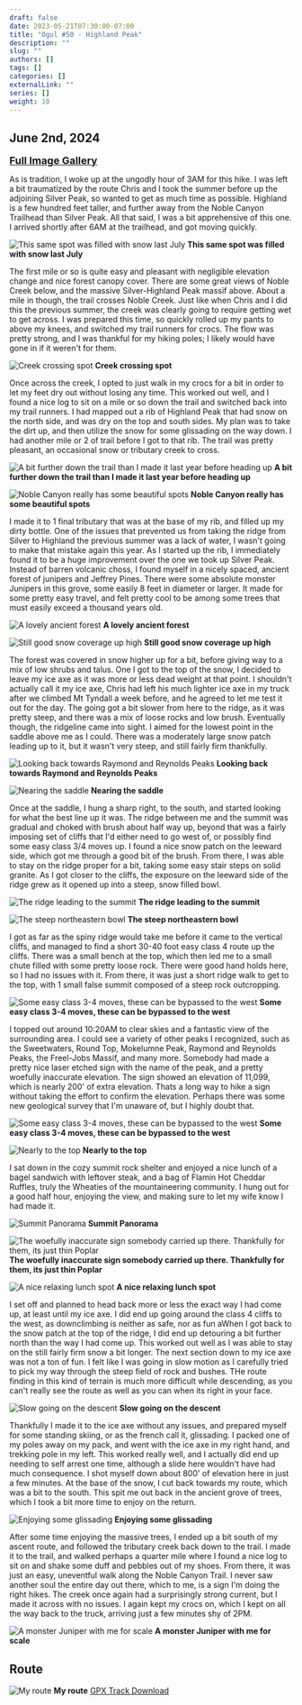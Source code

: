 ```yaml
---
draft: false
date: 2023-05-21T07:30:00-07:00
title: "Ogul #50 - Highland Peak"
description: ""
slug: ""
authors: []
tags: []
categories: []
externalLink: ""
series: []
weight: 10
---
```

## June 2nd, 2024

<a href="../galleries/highland-gallery/"><font size="4"><b>Full Image Gallery</b></font></a>

As is tradition, I woke up at the ungodly hour of 3AM for this hike. I was left a bit traumatized by the route Chris and I took the summer before up the adjoining Silver Peak, so wanted to get as much time as possible. Highland is a few hundred feet taller, and further away from the Noble Canyon Trailhead than Silver Peak. All that said, I was a bit apprehensive of this one. I arrived shortly after 6AM at the trailhead, and got moving quickly. 

![This same spot was filled with snow last July](https://s3.us-west-1.wasabisys.com/web-assets/highland-6-2-24/PXL_20240602_132530813.jpg?classes=shadow)
**This same spot was filled with snow last July**

The first mile or so is quite easy and pleasant with negligible elevation change and nice forest canopy cover. There are some great views of Noble Creek below, and the massive Silver-Highland Peak massif above. About a mile in though, the trail crosses Noble Creek. Just like when Chris and I did this the previous summer, the creek was clearly going to require getting wet to get across. I was prepared this time, so quickly rolled up my pants to above my knees, and switched my trail runners for crocs. The flow was pretty strong, and I was thankful for my hiking poles; I likely would have gone in if it weren't for them. 

![Creek crossing spot](https://s3.us-west-1.wasabisys.com/web-assets/highland-6-2-24/PXL_20240602_132746717.jpg?classes=shadow)
**Creek crossing spot**

Once across the creek, I opted to just walk in my crocs for a bit in order to let my feet dry out without losing any time. This worked out well, and I found a nice log to sit on a mile or so down the trail and switched back into my trail runners. I had mapped out a rib of Highland Peak that had snow on the north side, and was dry on the top and south sides. My plan was to take the dirt up, and then utilize the snow for some glissading on the way down. I had another mile or 2 of trail before I got to that rib. The trail was pretty pleasant, an occasional snow or tributary creek to cross. 

![A bit further down the trail than I made it last year before heading up](https://s3.us-west-1.wasabisys.com/web-assets/highland-6-2-24/PXL_20240602_134821040.jpg?classes=shadow)
**A bit further down the trail than I made it last year before heading up**

![Noble Canyon really has some beautiful spots](https://s3.us-west-1.wasabisys.com/web-assets/highland-6-2-24/PXL_20240602_135449161.MP.jpg?classes=shadow)
**Noble Canyon really has some beautiful spots**

I made it to 1 final tributary that was at the base of my rib, and filled up my dirty bottle. One of the issues that prevented us from taking the ridge from Silver to Highland the previous summer was a lack of water, I wasn't going to make that mistake again this year. As I started up the rib, I immediately found it to be a huge improvement over the one we took up Silver Peak. Instead of barren volcanic choss, I found myself in a nicely spaced, ancient forest of junipers and Jeffrey Pines. There were some absolute monster Junipers in this grove, some easily 8 feet in diameter or larger. It made for some pretty easy travel, and felt pretty cool to be among some trees that must easily exceed a thousand years old.

![A lovely ancient forest](https://s3.us-west-1.wasabisys.com/web-assets/highland-6-2-24/PXL_20240602_144343888.jpg?classes=shadow)
**A lovely ancient forest**

![Still good snow coverage up high](https://s3.us-west-1.wasabisys.com/web-assets/highland-6-2-24/PXL_20240602_150044096.jpg?classes=shadow)
**Still good snow coverage up high**

The forest was covered in snow higher up for a bit, before giving way to a mix of low shrubs and talus. One I got to the top of the snow, I decided to leave my ice axe as it was more or less dead weight at that point. I shouldn't actually call it my ice axe, Chris had left his much lighter ice axe in my truck after we climbed Mt Tyndall a week before, and he agreed to let me test it out for the day. The going got a bit slower from here to the ridge, as it was pretty steep, and there was a mix of loose rocks and low brush. Eventually though, the ridgeline came into sight. I aimed for the lowest point in the saddle above me as I could. There was a moderately large snow patch leading up to it, but it wasn't very steep, and still fairly firm thankfully.

![Looking back towards Raymond and Reynolds Peaks](https://s3.us-west-1.wasabisys.com/web-assets/highland-6-2-24/PXL_20240602_152040423.jpg?classes=shadow)
**Looking back towards Raymond and Reynolds Peaks**

![Nearing the saddle](https://s3.us-west-1.wasabisys.com/web-assets/highland-6-2-24/PXL_20240602_161118853.jpg?classes=shadow)
**Nearing the saddle**

Once at the saddle, I hung a sharp right, to the south, and started looking for what the best line up it was. The ridge between me and the summit was gradual and choked with brush about half way up, beyond that was a fairly imposing set of cliffs that I'd either need to go west of, or possibly find some easy class 3/4 moves up. I found a nice snow patch on the leeward side, which got me through a good bit of the brush. From there, I was able to stay on the ridge proper for a bit, taking some easy stair steps on solid granite. As I got closer to the cliffs, the exposure on the leeward side of the ridge grew as it opened up into a steep, snow filled bowl. 

![The ridge leading to the summit](https://s3.us-west-1.wasabisys.com/web-assets/highland-6-2-24/PXL_20240602_162621339.jpg?classes=shadow)
**The ridge leading to the summit**

![The steep northeastern bowl](https://s3.us-west-1.wasabisys.com/web-assets/highland-6-2-24/PXL_20240602_165650731.jpg?classes=shadow)
**The steep northeastern bowl**

I got as far as the spiny ridge would take me before it came to the vertical cliffs, and managed to find a short 30-40 foot easy class 4 route up the cliffs. There was a small bench at the top, which then led me to a small chute filled with some pretty loose rock. There were good hand holds here, so I had no issues with it. From there, it was just a short ridge walk to get to the top, with 1 small false summit composed of a steep rock outcropping.

![Some easy class 3-4 moves, these can be bypassed to the west](https://s3.us-west-1.wasabisys.com/web-assets/highland-6-2-24/PXL_20240602_170356189.jpg?classes=shadow)
**Some easy class 3-4 moves, these can be bypassed to the west**

I topped out around 10:20AM to clear skies and a fantastic view of the surrounding area. I could see a variety of other peaks I recognized, such as the Sweetwaters, Round Top, Mokelumne Peak, Raymond and Reynolds Peaks, the Freel-Jobs Massif, and many more. Somebody had made a pretty nice laser etched sign with the name of the peak, and a pretty woefully inaccurate elevation. The sign showed an elevation of 11,099, which is nearly 200' of extra elevation. Thats a long way to hike a sign without taking the effort to confirm the elevation. Perhaps there was some new geological survey that I'm unaware of, but I highly doubt that. 

![Some easy class 3-4 moves, these can be bypassed to the west](https://s3.us-west-1.wasabisys.com/web-assets/highland-6-2-24/PXL_20240602_170356189.jpg?classes=shadow)
**Some easy class 3-4 moves, these can be bypassed to the west**

![Nearly to the top](https://s3.us-west-1.wasabisys.com/web-assets/highland-6-2-24/PXL_20240602_171949197.MP.jpg?classes=shadow)
**Nearly to the top**

I sat down in the cozy summit rock shelter and enjoyed a nice lunch of a bagel sandwich with leftover steak, and a bag of Flamin Hot Cheddar Ruffles, truly the Wheaties of the mountaineering community. I hung out for a good half hour, enjoying the view, and making sure to let my wife know I had made it. 

![Summit Panorama](https://s3.us-west-1.wasabisys.com/web-assets/highland-6-2-24/PXL_20240602_172854824.PANO.jpg?classes=shadow)
**Summit Panorama**

![The woefully inaccurate sign somebody carried up there. Thankfully for them, its just thin Poplar](https://s3.us-west-1.wasabisys.com/web-assets/highland-6-2-24/PXL_20240602_172433928.jpg?classes=shadow)
**The woefully inaccurate sign somebody carried up there. Thankfully for them, its just thin Poplar**

![A nice relaxing lunch spot](https://s3.us-west-1.wasabisys.com/web-assets/highland-6-2-24/PXL_20240602_173040969.jpg?classes=shadow)
**A nice relaxing lunch spot**

I set off and planned to head back more or less the exact way I had come up, at least until my ice axe. I did end up going around the class 4 cliffs to the west, as downclimbing is neither as safe, nor as fun aWhen I got back to the snow patch at the top of the ridge, I did end up detouring a bit further north than the way I had come up. This worked out well as I was able to stay on the still fairly firm snow a bit longer. The next section down to my ice axe was not a ton of fun. I felt like I was going in slow motion as I carefully tried to pick my way through the steep field of rock and bushes. THe route finding in this kind of terrain is much more difficult while descending, as you can't really see the route as well as you can when its right in your face.

![Slow going on the descent](https://s3.us-west-1.wasabisys.com/web-assets/highland-6-2-24/PXL_20240602_185514648.jpg?classes=shadow)
**Slow going on the descent**

Thankfully I made it to the ice axe without any issues, and prepared myself for some standing skiing, or as the french call it, glissading. I packed one of my poles away on my pack, and went with the ice axe in my right hand, and trekking pole in my left. This worked really well, and I actually did end up needing to self arrest one time, although a slide here wouldn't have had much consequence. I shot myself down about 800' of elevation here in just a few minutes. At the base of the snow, I cut back towards my route, which was a bit to the south. This spit me out back in the ancient grove of trees, which I took a bit more time to enjoy on the return.

![Enjoying some glissading](https://s3.us-west-1.wasabisys.com/web-assets/highland-6-2-24/PXL_20240602_185514648.jpg?classes=shadow)
**Enjoying some glissading**

After some time enjoying the massive trees, I ended up a bit south of my ascent route, and followed the tributary creek back down to the trail. I made it to the trail, and walked perhaps a quarter mile where I found a nice log to sit on and shake some duff and pebbles out of my shoes. From there, it was just an easy, uneventful walk along the Noble Canyon Trail. I never saw another soul the entire day out there, which to me, is a sign I'm doing the right hikes. The creek once again had a surprisingly strong current, but I made it across with no issues. I again kept my crocs on, which I kept on all the way back to the truck, arriving just a few minutes shy of 2PM.

![A monster Juniper with me for scale](https://s3.us-west-1.wasabisys.com/web-assets/highland-6-2-24/PXL_20240602_193522715.jpg?classes=shadow)
**A monster Juniper with me for scale**

## Route
![My route](https://s3.us-west-1.wasabisys.com/web-assets/highland-peak-6-2-24/highland-peak-route.jpg?classes=shadow)
**My route**
[GPX Track Download](https://s3.us-west-1.wasabisys.com/web-assets/highland-peak-6-2-24/highland-peak-6-2-24.gpx)
